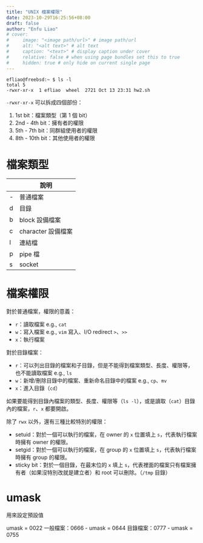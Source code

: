 ```yaml
---
title: "UNIX 檔案權限"
date: 2023-10-29T16:25:56+08:00
draft: false
author: "Enfu Liao"
# cover:
#     image: "<image path/url>" # image path/url
#     alt: "<alt text>" # alt text
#     caption: "<text>" # display caption under cover
#     relative: false # when using page bundles set this to true
#     hidden: true # only hide on current single page
---
```


```
efliao@freebsd:~ $ ls -l
total 5
-rwxr-xr-x  1 efliao  wheel  2721 Oct 13 23:31 hw2.sh
```

`-rwxr-xr-x` 可以拆成四個部份：
1. 1st bit：檔案類型（第 1 個 bit）
2. 2nd - 4th bit：擁有者的權限
3. 5th - 7th bit：同群組使用者的權限
4. 8th - 10th bit：其他使用者的權限


# 檔案類型
|   | 說明                 |
|---|----------------------|
| - | 普通檔案             |
| d | 目錄                |
| b | block 設備檔案       |
| c | character 設備檔案   |
| l | 連結檔              |
| p | pipe 檔            |
| s | socket             |


# 檔案權限

對於普通檔案，權限的意義：
- `r`：讀取檔案 e.g., `cat`
- `w`：寫入檔案 e.g., `vim` 寫入、I/O redirect `>`、`>>`
- `x`：執行檔案 


對於目錄檔案：
- `r`：可以列出目錄的檔案和子目錄，但是不能得到檔案類型、長度、權限等，也不能讀取檔案 e.g., `ls`
- `w`：新增/刪除目錄中的檔案、重新命名目錄中的檔案 e.g., `cp`、`mv`
- `x`：進入目錄（`cd`）


如果要能得到目錄內檔案的類型、長度、權限等（`ls -l`），或是讀取（`cat`）目錄內的檔案，`r`、`x` 都要開啟。

除了 `rwx` 以外，還有三種比較特別的權限：
- setuid：對於一個可以執行的檔案，在 owner 的 `x` 位置填上 `s`，代表執行檔案時擁有 owner 的權限。
- setgid：對於一個可以執行的檔案，在 group 的 `x` 位置填上 `s`，代表執行檔案時擁有 group 的權限。
- sticky bit：對於一個目錄，在最末位的 `x` 填上 `s`，代表裡面的檔案只有檔案擁有者（如果沒特別改就是建立者）和 root 可以刪除。（`/tmp` 目錄）


# umask

用來設定預設值

umask = 0022
一般檔案：0666 - umask = 0644
目錄檔案：0777 - umask = 0755

